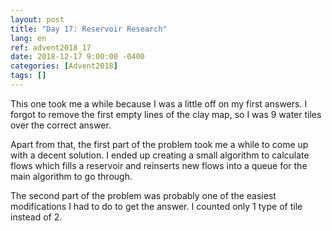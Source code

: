 ```yaml
---
layout: post
title: "Day 17: Reservoir Research"
lang: en
ref: advent2018_17
date: 2018-12-17 9:00:00 -0400
categories: [Advent2018]
tags: []
---
```

This one took me a while because I was a little off on my first answers. I forgot to remove the first empty lines of the clay map, so I was 9 water tiles over the correct answer.

Apart from that, the first part of the problem took me a while to come up with a decent solution. I ended up creating a small algorithm to calculate flows which fills a reservoir and reinserts new flows into a queue for the main algorithm to go through.

The second part of the problem was probably one of the easiest modifications I had to do to get the answer. I counted only 1 type of tile instead of 2.